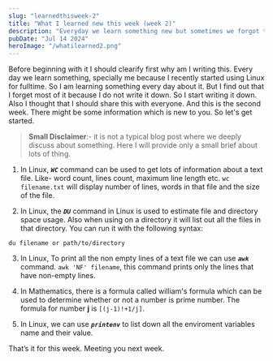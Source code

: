 ```yaml
---
slug: "learnedthisweek-2"
title: "What I learned new this week (week 2)"
description: "Everyday we learn something new but sometimes we forgot that because did not note that down. Specially I do, so I started to write down a small brief about everything I learned. And decided to share that with everyone on weekly basis so that others might learn something new."
pubDate: "Jul 14 2024"
heroImage: "/whatilearned2.png"
---
```


Before beginning with it I should clearify first why am I writing this.
Every day we learn something, specially me because I recently started using Linux for fulltime. So I am learning something every day about it. But I find out that I forget most of it because I do not write it down.
So I start writing it down. Also I thought that I should share this with everyone. And this is the second week. 
There might be some information which is new to you. So let's get started.

> **Small Disclaimer**:- it is not a typical blog post where we deeply discuss about something. Here I will provide only a small brief about lots of thing.



1. In Linux, ***`WC`*** command can be used to get lots of information about a text file. Like- word count, lines count, maximum line length etc. `wc filename.txt` will display number of lines, words in that file and the size of the file.


2. In Linux, the ***`DU`*** command in Linux is used to estimate file and directory space usage. 
Also when using on a directory it will list out all the files in that directory. 
You can run it with the following syntax:
```
du filename or path/to/directory
```


3. In Linux, To print all the non empty lines of a text file we can use ***`awk`*** command.
`awk 'NF' filename`, this command prints only the lines that have non-empty lines.


4. In Mathematics, there is a formula called william's formula which can be used to determine whether or not a number is prime number. 
The formula for number **j** is `[(j-1)!+1/j]`.

5. In Linux, we can use ***`printenv`*** to list down all the enviroment variables name and their value.

That’s it for this week. Meeting you next week.
